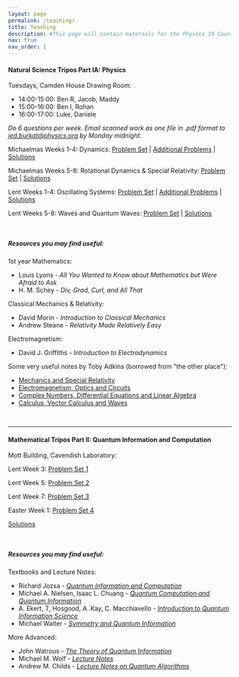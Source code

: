 ```yaml
---
layout: page
permalink: /teaching/
title: Teaching
description: #This page will contain materials for the Physics IA Course at Emmanuel College, Cambridge.
nav: true
nav_order: 1
---
```


#### Natural Science Tripos Part IA: Physics

Tuesdays, Camden House Drawing Room: 
* 14:00-15:00: Ben R, Jacob, Maddy
* 15:00-16:00: Ben I, Rohan
* 16:00-17:00: Luke, Daniele

*Do 6 questions per week. Email scanned work as one file in .pdf format to jed.burkat@physics.org by Monday midnight.*

Michaelmas Weeks 1-4: Dynamics:
[Problem Set](/assets/pdf/Dynamics_Problems.pdf) \| [Additional Problems](/assets/pdf/Dynamics_Additional_Problems.pdf) \| [Solutions](https://universityofcambridgecloud-my.sharepoint.com/:f:/r/personal/jbb55_cam_ac_uk/Documents/Physics%20IA%20Solutions)

Michaelmas Weeks 5-8: Rotational Dynamics & Special Relativity:
[Problem Set](/assets/pdf/RM_SR_Problems.pdf) \| [Solutions](https://universityofcambridgecloud-my.sharepoint.com/:f:/r/personal/jbb55_cam_ac_uk/Documents/Physics%20IA%20Solutions)

Lent Weeks 1-4: Oscillating Systems:
[Problem Set](/assets/pdf/Oscillating_Systems_Problems.pdf) \| [Additional Problems](/assets/pdf/Oscillating_Systems_Additional_Problems.pdf) \| [Solutions](https://universityofcambridgecloud-my.sharepoint.com/:f:/r/personal/jbb55_cam_ac_uk/Documents/Physics%20IA%20Solutions)

Lent Weeks 5-8: Waves and Quantum Waves:
[Problem Set](/assets/pdf/Waves_Problems.pdf) \| [Solutions](https://universityofcambridgecloud-my.sharepoint.com/:f:/r/personal/jbb55_cam_ac_uk/Documents/Physics%20IA%20Solutions)

&nbsp;

<h5> Resources you may find useful: </h5>

1st year Mathematics:
* Louis Lyons - *All You Wanted to Know about Mathematics but Were Afraid to Ask*
* H. M. Schey - *Div, Grad, Curl, and All That*

Classical Mechanics & Relativity:
* David Morin - *Introduction to Classical Mechanics*
* Andrew Steane - *Relativity Made Relatively Easy*

Electromagnetism:
* David J. Griffiths - *Introduction to Electrodynamics*

Some very useful notes by Toby Adkins (borrowed from "the other place"):
* [Mechanics and Special Relativity](/assets/pdf/CP1.pdf)
* [Electromagnetism, Optics and Circuits](/assets/pdf/CP2.pdf)
* [Complex Numbers, Differential Equations and Linear Algebra](/assets/pdf/CP3.pdf)
* [Calculus, Vector Calculus and Waves](/assets/pdf/CP4.pdf)

&nbsp;

***

#### Mathematical Tripos Part II: Quantum Information and Computation

Mott Building, Cavendish Laboratory:

Lent Week 3: [Problem Set 1](/assets/pdf/QI_QC_1.pdf)

Lent Week 5: [Problem Set 2](/assets/pdf/QI_QC_2.pdf)

Lent Week 7: [Problem Set 3](/assets/pdf/QI_QC_3.pdf)

Easter Week 1: [Problem Set 4](/assets/pdf/QI_QC_4.pdf)

[Solutions](https://universityofcambridgecloud-my.sharepoint.com/:f:/r/personal/jbb55_cam_ac_uk/Documents/Part%20II%20Quantum%20Information%20and%20Computation)

&nbsp;

<h5> Resources you may find useful: </h5>

Textbooks and Lecture Notes:
* Richard Jozsa - *[Quantum Information and Computation](/assets/pdf/QIT_Part_II.pdf)*
* Michael A. Nielsen, Isaac L. Chuang - *[Quantum Computation and Quantum Information](https://michaelnielsen.org/qcqi/)*
* A. Ekert, T, Hosgood, A. Kay, C. Macchiavello - *[Introduction to Quantum Information Science](https://qubit.guide)*
* Michael Walter - *[Symmetry and Quantum Information](https://qi.rub.de/qit18/)*

More Advanced:
* John Watrous - *[The Theory of Quantum Information](https://cs.uwaterloo.ca/~watrous/TQI/)*
* Michael M. Wolf - *[Lecture Notes](https://www.math.cit.tum.de/en/math/people/professors/wolf-michael/)*
* Andrew M. Childs - *[Lecture Notes on Quantum Algorithms](https://www.cs.umd.edu/~amchilds/qa/)*
